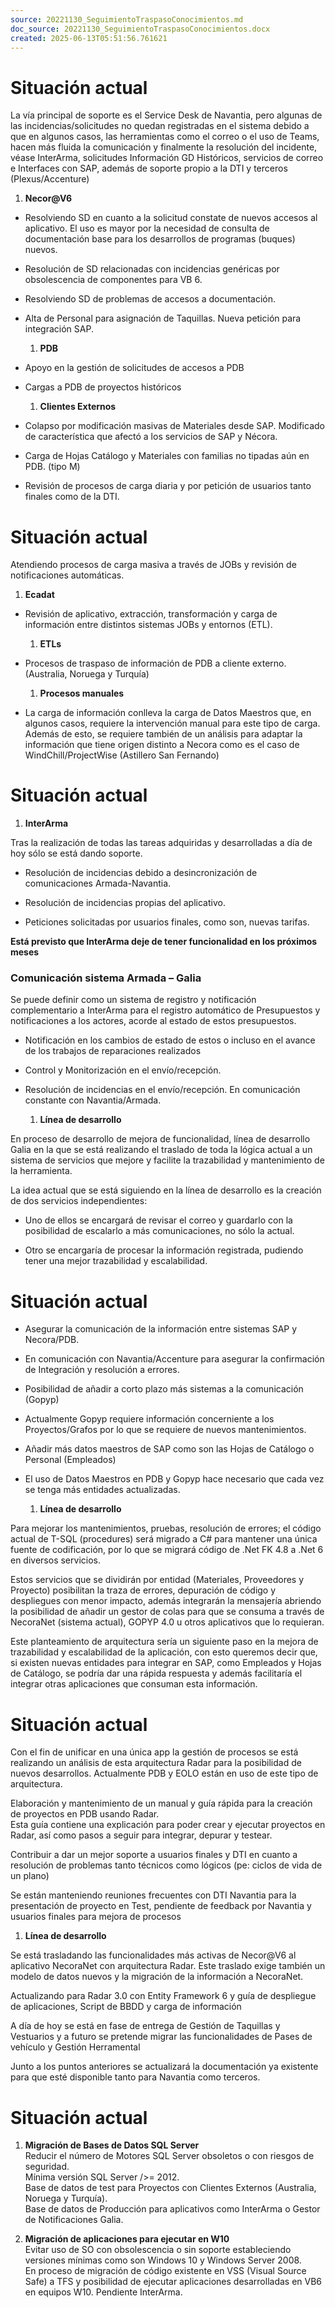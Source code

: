 ```yaml
---
source: 20221130_SeguimientoTraspasoConocimientos.md
doc_source: 20221130_SeguimientoTraspasoConocimientos.docx
created: 2025-06-13T05:51:56.761621
---
```

# Situación actual

La vía principal de soporte es el Service Desk de Navantia, pero algunas
de las incidencias/solicitudes no quedan registradas en el sistema
debido a que en algunos casos, las herramientas como el correo o el uso
de Teams, hacen más fluida la comunicación y finalmente la resolución
del incidente, véase InterArma, solicitudes Información GD Históricos,
servicios de correo e Interfaces con SAP, además de soporte propio a la
DTI y terceros (Plexus/Accenture)

1.  **Necor@V6**

- Resolviendo SD en cuanto a la solicitud constate de nuevos accesos al
  aplicativo. El uso es mayor por la necesidad de consulta de
  documentación base para los desarrollos de programas (buques) nuevos.

- Resolución de SD relacionadas con incidencias genéricas por
  obsolescencia de componentes para VB 6.

- Resolviendo SD de problemas de accesos a documentación.

- Alta de Personal para asignación de Taquillas. Nueva petición para
  integración SAP.

  1.  **PDB**

<!-- -->

- Apoyo en la gestión de solicitudes de accesos a PDB

- Cargas a PDB de proyectos históricos

  1.  **Clientes Externos**

<!-- -->

- Colapso por modificación masivas de Materiales desde SAP. Modificado
  de característica que afectó a los servicios de SAP y Nécora.

- Carga de Hojas Catálogo y Materiales con familias no tipadas aún en
  PDB. (tipo M)

- Revisión de procesos de carga diaria y por petición de usuarios tanto
  finales como de la DTI.

# Situación actual

Atendiendo procesos de carga masiva a través de JOBs y revisión de
notificaciones automáticas.

1.  **Ecadat**

- Revisión de aplicativo, extracción, transformación y carga de
  información entre distintos sistemas JOBs y entornos (ETL).

  1.  **ETLs**

- Procesos de traspaso de información de PDB a cliente externo.
  (Australia, Noruega y Turquía)

  1.  **Procesos manuales**

- La carga de información conlleva la carga de Datos Maestros que, en
  algunos casos, requiere la intervención manual para este tipo de
  carga. Además de esto, se requiere también de un análisis para adaptar
  la información que tiene origen distinto a Necora como es el caso de
  WindChill/ProjectWise (Astillero San Fernando)

# Situación actual

1.  **InterArma**

Tras la realización de todas las tareas adquiridas y desarrolladas a día
de hoy sólo se está dando soporte.

- Resolución de incidencias debido a desincronización de comunicaciones
  Armada-Navantia.

- Resolución de incidencias propias del aplicativo.

- Peticiones solicitadas por usuarios finales, como son, nuevas tarifas.

**<span class="mark">Está previsto que InterArma deje de tener
funcionalidad en los próximos meses</span>**

### Comunicación sistema Armada – Galia

Se puede definir como un sistema de registro y notificación
complementario a InterArma para el registro automático de Presupuestos y
notificaciones a los actores, acorde al estado de estos presupuestos.

- Notificación en los cambios de estado de estos o incluso en el avance
  de los trabajos de reparaciones realizados

- Control y Monitorización en el envío/recepción.

- Resolución de incidencias en el envío/recepción. En comunicación
  constante con Navantia/Armada.

  1.  **Línea de desarrollo**

En proceso de desarrollo de mejora de funcionalidad, línea de desarrollo
Galia en la que se está realizando el traslado de toda la lógica actual
a un sistema de servicios que mejore y facilite la trazabilidad y
mantenimiento de la herramienta.

La idea actual que se está siguiendo en la línea de desarrollo es la
creación de dos servicios independientes:

- Uno de ellos se encargará de revisar el correo y guardarlo con la
  posibilidad de escalarlo a más comunicaciones, no sólo la actual.

- Otro se encargaría de procesar la información registrada, pudiendo
  tener una mejor trazabilidad y escalabilidad.

# Situación actual

- Asegurar la comunicación de la información entre sistemas SAP y
  Necora/PDB.

- En comunicación con Navantia/Accenture para asegurar la confirmación
  de Integración y resolución a errores.

- Posibilidad de añadir a corto plazo más sistemas a la comunicación
  (Gopyp)

- Actualmente Gopyp requiere información concerniente a los
  Proyectos/Grafos por lo que se requiere de nuevos mantenimientos.

- Añadir más datos maestros de SAP como son las Hojas de Catálogo o
  Personal (Empleados)

- El uso de Datos Maestros en PDB y Gopyp hace necesario que cada vez se
  tenga más entidades actualizadas.

  1.  **Línea de desarrollo**

Para mejorar los mantenimientos, pruebas, resolución de errores; el
código actual de T-SQL (procedures) será migrado a C# para mantener una
única fuente de codificación, por lo que se migrará código de .Net FK
4.8 a .Net 6 en diversos servicios.

Estos servicios que se dividirán por entidad (Materiales, Proveedores y
Proyecto) posibilitan la traza de errores, depuración de código y
despliegues con menor impacto, además integrarán la mensajería abriendo
la posibilidad de añadir un gestor de colas para que se consuma a través
de NecoraNet (sistema actual), GOPYP 4.0 u otros aplicativos que lo
requieran.

Este planteamiento de arquitectura sería un siguiente paso en la mejora
de trazabilidad y escalabilidad de la aplicación, con esto queremos
decir que, si existen nuevas entidades para integrar en SAP, como
Empleados y Hojas de Catálogo, se podría dar una rápida respuesta y
además facilitaría el integrar otras aplicaciones que consuman esta
información.

# Situación actual

Con el fin de unificar en una única app la gestión de procesos se está
realizando un análisis de esta arquitectura Radar para la posibilidad de
nuevos desarrollos. Actualmente PDB y EOLO están en uso de este tipo de
arquitectura.

Elaboración y mantenimiento de un manual y guía rápida para la creación
de proyectos en PDB usando Radar.  
Esta guía contiene una explicación para poder crear y ejecutar proyectos
en Radar, así como pasos a seguir para integrar, depurar y testear.

Contribuir a dar un mejor soporte a usuarios finales y DTI en cuanto a
resolución de problemas tanto técnicos como lógicos (pe: ciclos de vida
de un plano)

Se están manteniendo reuniones frecuentes con DTI Navantia para la
presentación de proyecto en Test, pendiente de feedback por Navantia y
usuarios finales para mejora de procesos

1.  **Línea de desarrollo**

Se está trasladando las funcionalidades más activas de Necor@V6 al
aplicativo NecoraNet con arquitectura Radar. Este traslado exige también
un modelo de datos nuevos y la migración de la información a
NecoraNet.  
  
Actualizando para Radar 3.0 con Entity Framework 6 y guía de despliegue
de aplicaciones, Script de BBDD y carga de información

A día de hoy se está en fase de entrega de Gestión de Taquillas y
Vestuarios y a futuro se pretende migrar las funcionalidades de Pases de
vehículo y Gestión Herramental

Junto a los puntos anteriores se actualizará la documentación ya
existente para que esté disponible tanto para Navantia como terceros.

# Situación actual

1.  **Migración de Bases de Datos SQL Server**  
    Reducir el número de Motores SQL Server obsoletos o con riesgos de
    seguridad.  
    Mínima versión SQL Server />= 2012.  
    Base de datos de test para Proyectos con Clientes Externos
    (Australia, Noruega y Turquía).  
    Base de datos de Producción para aplicativos como InterArma o Gestor
    de Notificaciones Galia.

2.  **Migración de aplicaciones para ejecutar en W10**  
    Evitar uso de SO con obsolescencia o sin soporte estableciendo
    versiones mínimas como son Windows 10 y Windows Server 2008.  
    En proceso de migración de código existente en VSS (Visual Source
    Safe) a TFS y posibilidad de ejecutar aplicaciones desarrolladas en
    VB6 en equipos W10. Pendiente InterArma.

